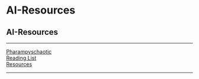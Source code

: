 # AI-Resources

## AI-Resources

***

[Pharampyschaotic](Pharampyschaotic.md)  
[Reading List](Reading%20List.md)  
[Resources](Resources.md)

***
